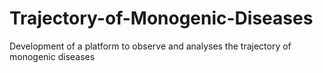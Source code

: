 # Trajectory-of-Monogenic-Diseases
Development of a platform to observe and analyses the trajectory of monogenic diseases
